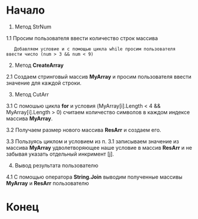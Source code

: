 # Начало

 1. Метод StrNum

 1.1 Просим пользователя ввести количество строк массива

       Добавляем условие и с помощью цикла while просим пользователя ввести число (num > 3 && num < 9)

2. Метод **CreateArray** 

 2.1 Создаем стринговый массив **MyArray** и просим пользователя ввести значение для каждой строки.

3. Метод CutArr

 3.1 C помошью цикла **for** и условия (MyArray[i].Length < 4 && MyArray[i].Length > 0) считаем количество символов в каждом индексе массива **MyArray**.
 
 3.2 Получаем размер нового массива **ResArr** и создаем его.

 3.3 Пользуясь циклом и условием из п. 3.1 записываем значение из массива **MyArray** удволетворяющее наше условие в массив **ResArr** и не забывая указать отдельный инкримент [j].

4. Вывод результата пользователю
 
 4.1 C помощью оператора **String.Join** выводим полученные массивы **MyArray** и **ResArr** пользователю

# Конец